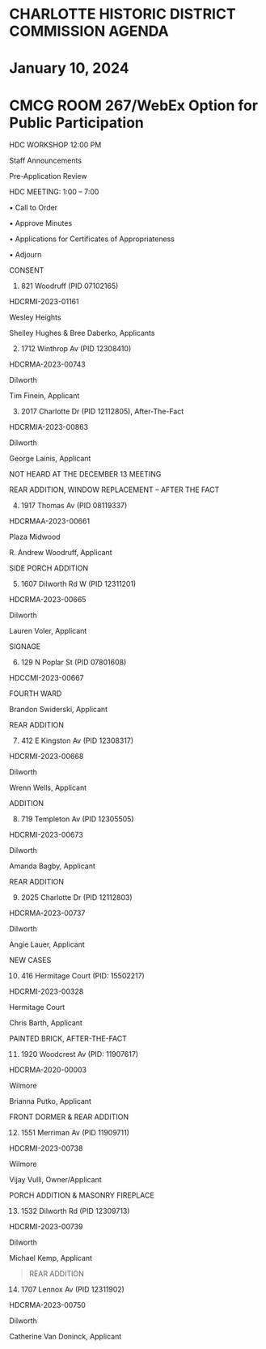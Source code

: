 # CHARLOTTE HISTORIC DISTRICT COMMISSION AGENDA

# January 10, 2024

# CMCG ROOM 267/WebEx Option for Public Participation

HDC WORKSHOP 12:00 PM

Staff Announcements

Pre-Application Review

HDC MEETING: 1:00 – 7:00

• Call to Order

• Approve Minutes

• Applications for Certificates of Appropriateness

• Adjourn

CONSENT

1. 821 Woodruff (PID 07102165)

HDCRMI-2023-01161

Wesley Heights

Shelley Hughes & Bree Daberko, Applicants

2. 1712 Winthrop Av (PID 12308410)

HDCRMA-2023-00743

Dilworth

Tim Finein, Applicant

3. 2017 Charlotte Dr (PID 12112805), After-The-Fact

HDCRMIA-2023-00863

Dilworth

George Lainis, Applicant

NOT HEARD AT THE DECEMBER 13 MEETING

REAR ADDITION, WINDOW REPLACEMENT – AFTER THE FACT

4. 1917 Thomas Av (PID 08119337)

HDCRMAA-2023-00661

Plaza Midwood

R. Andrew Woodruff, Applicant

SIDE PORCH ADDITION

5. 1607 Dilworth Rd W (PID 12311201)

HDCRMA-2023-00665

Dilworth

Lauren Voler, Applicant

SIGNAGE

6. 129 N Poplar St (PID 07801608)

HDCCMI-2023-00667

FOURTH WARD

Brandon Swiderski, Applicant

REAR ADDITION

7. 412 E Kingston Av (PID 12308317)

HDCRMI-2023-00668

Dilworth

Wrenn Wells, Applicant

ADDITION

8. 719 Templeton Av (PID 12305505)

HDCRMI-2023-00673

Dilworth

Amanda Bagby, Applicant

REAR ADDITION

9. 2025 Charlotte Dr (PID 12112803)

HDCRMA-2023-00737

Dilworth

Angie Lauer, Applicant

NEW CASES

10. 416 Hermitage Court (PID: 15502217)

HDCRMI-2023-00328

Hermitage Court

Chris Barth, Applicant

PAINTED BRICK, AFTER-THE-FACT

11. 1920 Woodcrest Av (PID: 11907617)

HDCRMA-2020-00003

Wilmore

Brianna Putko, Applicant

FRONT DORMER & REAR ADDITION

12. 1551 Merriman Av (PID 11909711)

HDCRMI-2023-00738

Wilmore

Vijay Vulli, Owner/Applicant

PORCH ADDITION & MASONRY FIREPLACE

13. 1532 Dilworth Rd (PID 12309713)

HDCRMI-2023-00739

Dilworth

Michael Kemp, Applicant

> REAR ADDITION

14. 1707 Lennox Av (PID 12311902)

HDCRMA-2023-00750

Dilworth

Catherine Van Doninck, Applicant
